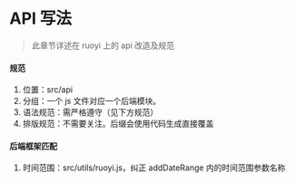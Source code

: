 # API 写法

> 此章节详述在 ruoyi 上的 api 改造及规范

#### 规范
1. 位置：src/api
2. 分组：一个 js 文件对应一个后端模块。
3. 语法规范：需严格遵守（见下方规范）
4. 排版规范：不需要关注。后缀会使用代码生成直接覆盖

#### 后端框架匹配
1. 时间范围：src/utils/ruoyi.js，纠正 addDateRange 内的时间范围参数名称
